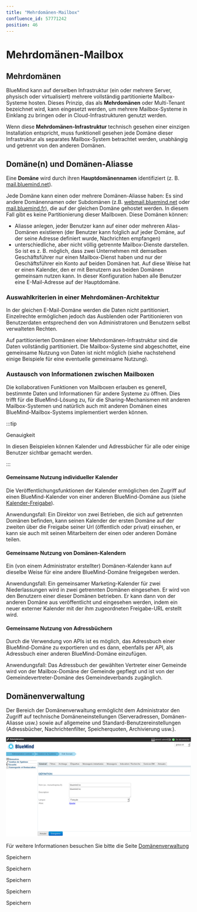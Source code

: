 ```yaml
---
title: "Mehrdomänen-Mailbox"
confluence_id: 57771242
position: 46
---
```

# Mehrdomänen-Mailbox


## Mehrdomänen

BlueMind kann auf derselben Infrastruktur (ein oder mehrere Server, physisch oder virtualisiert) mehrere vollständig partitionierte Mailbox-Systeme hosten. Dieses Prinzip, das als **Mehrdomänen** oder Multi-Tenant bezeichnet wird, kann eingesetzt werden, um mehrere Mailbox-Systeme in Einklang zu bringen oder in Cloud-Infrastrukturen genutzt werden.

Wenn diese **Mehrdomänen-Infrastruktur** technisch gesehen einer einzigen Installation entspricht, muss funktionell gesehen jede Domäne dieser Infrastruktur als separates Mailbox-System betrachtet werden, unabhängig und getrennt von den anderen Domänen.


## Domäne(n) und Domänen-Aliasse

Eine **Domäne** wird durch ihren **Hauptdomänennamen** identifiziert (z. B. [mail.bluemind.net](http://mail.bluemind.net)).

Jede Domäne kann einen oder mehrere Domänen-Aliasse haben: Es sind andere Domänennamen oder Subdomänen (z.B. [webmail.bluemind.net](http://webmail.bluemind.net) oder [mail.bluemind.fr](http://mail.bluemind.fr)), die auf der gleichen Domäne gehostet werden. In diesem Fall gibt es keine Partitionierung dieser Mailboxen.
Diese Domänen können:

- Aliasse anlegen, jeder Benutzer kann auf einer oder mehreren Alias-Domänen existieren (der Benutzer kann folglich auf jeder Domäne, auf der seine Adresse definiert wurde, Nachrichten empfangen)
- unterschiedliche, aber nicht völlig getrennte Mailbox-Dienste darstellen. So ist es z. B. möglich, dass zwei Unternehmen mit demselben Geschäftsführer nur einen Mailbox-Dienst haben und nur der Geschäftsführer ein Konto auf beiden Domänen hat. Auf diese Weise hat er einen Kalender, den er mit Benutzern aus beiden Domänen gemeinsam nutzen kann. In dieser Konfiguration haben alle Benutzer eine E-Mail-Adresse auf der Hauptdomäne.


### Auswahlkriterien in einer Mehrdomänen-Architektur

In der gleichen E-Mail-Domäne werden die Daten nicht partitioniert.
Einzelrechte  ermöglichen jedoch das Ausblenden oder Partitionieren von Benutzerdaten entsprechend den von Administratoren und Benutzern selbst verwalteten Rechten.

Auf partitionierten Domänen einer Mehrdomänen-Infrastruktur sind die Daten vollständig partitioniert.
Die Mailbox-Systeme sind abgeschottet, eine gemeinsame Nutzung von Daten ist nicht möglich (siehe nachstehend einige Beispiele für eine eventuelle gemeinsame Nutzung).

### Austausch von Informationen zwischen Mailboxen

Die kollaborativen Funktionen von Mailboxen erlauben es generell, bestimmte Daten und Informationen für andere Systeme zu öffnen. Dies trifft für die BlueMind-Lösung zu, für die Sharing-Mechanismen mit anderen Mailbox-Systemen und natürlich auch mit anderen Domänen eines BlueMind-Mailbox-Systems implementiert werden können.


:::tip

Genauigkeit

In diesen Beispielen können Kalender und Adressbücher für alle oder einige Benutzer sichtbar gemacht werden.

:::

#### Gemeinsame Nutzung individueller Kalender

Die Veröffentlichungsfunktionen der Kalender ermöglichen den Zugriff auf einen BlueMind-Kalender von einer anderen BlueMind-Domäne aus (siehe [Kalender-Freigabe](/Guide_de_l_utilisateur/L_agenda/Le_partage_d_agenda/)).

Anwendungsfall: Ein Direktor von zwei Betrieben, die sich auf getrennten Domänen befinden, kann seinen Kalender der ersten Domäne auf der zweiten über die Freigabe seiner Url (öffentlich oder privat) einsehen, er kann sie auch mit seinen Mitarbeitern der einen oder anderen Domäne teilen.

#### Gemeinsame Nutzung von Domänen-Kalendern

Ein (von einem Administrator erstellter) Domänen-Kalender kann auf dieselbe Weise für eine andere BlueMind-Domäne freigegeben werden.

Anwendungsfall: Ein gemeinsamer Marketing-Kalender für zwei Niederlassungen wird in zwei getrennten Domänen eingesehen. Er wird von den Benutzern einer dieser Domänen betrieben. Er kann dann von der anderen Domäne aus veröffentlicht und eingesehen werden, indem ein neuer externer Kalender mit der ihm zugeordneten Freigabe-URL erstellt wird.

#### Gemeinsame Nutzung von Adressbüchern

Durch die Verwendung von APIs ist es möglich, das Adressbuch einer BlueMind-Domäne zu exportieren und es dann, ebenfalls per API, als Adressbuch einer anderen BlueMind-Domäne einzufügen.

Anwendungsfall: Das Adressbuch der gewählten Vertreter einer Gemeinde wird von der Mailbox-Domäne der Gemeinde gepflegt und ist von der Gemeindevertreter-Domäne des Gemeindeverbands zugänglich.

## Domänenverwaltung

Der Bereich der Domänenverwaltung ermöglicht dem Administrator den Zugriff auf technische Domäneneinstellungen (Serveradressen, Domänen-Aliasse usw.) sowie auf allgemeine und Standard-Benutzereinstellungen (Adressbücher, Nachrichtenfilter, Speicherquoten, Archivierung usw.).

![](../../attachments/57771242/57771249.png)

Für weitere Informationen besuchen Sie bitte die Seite [Domänenverwaltung](/Guide_de_l_administrateur/Configuration/Gestion_des_domaines/)


Speichern

Speichern

Speichern

Speichern

Speichern

